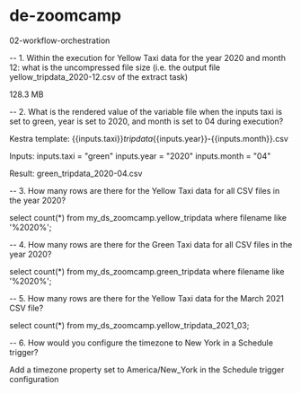 # de-zoomcamp

02-workflow-orchestration

-- 1. Within the execution for Yellow Taxi data for the year 2020 and month 12: what is the uncompressed file size (i.e. the output file yellow_tripdata_2020-12.csv of the extract task)

128.3 MB

-- 2. What is the rendered value of the variable file when the inputs taxi is set to green, year is set to 2020, and month is set to 04 during execution?

Kestra template: {{inputs.taxi}}_tripdata_{{inputs.year}}-{{inputs.month}}.csv

Inputs:
inputs.taxi = "green"
inputs.year = "2020"
inputs.month = "04"

Result: green_tripdata_2020-04.csv

-- 3. How many rows are there for the Yellow Taxi data for all CSV files in the year 2020?

select count(*)
from my_ds_zoomcamp.yellow_tripdata
where filename like '%2020%';

-- 4. How many rows are there for the Green Taxi data for all CSV files in the year 2020?

select count(*)
from my_ds_zoomcamp.green_tripdata
where filename like '%2020%';

-- 5. How many rows are there for the Yellow Taxi data for the March 2021 CSV file?

select count(*)
from my_ds_zoomcamp.yellow_tripdata_2021_03;

-- 6. How would you configure the timezone to New York in a Schedule trigger?

Add a timezone property set to America/New_York in the Schedule trigger configuration

